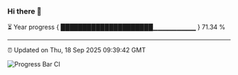 ### Hi there 👋

⏳ Year progress { █████████████████████▁▁▁▁▁▁▁▁▁ } 71.34 %

---

⏰ Updated on Thu, 18 Sep 2025 09:39:42 GMT

![Progress Bar CI](https://github.com/IshwaranRudhara/GIT-ACTION/workflows/Progress%20Bar%20CI/badge.svg)
